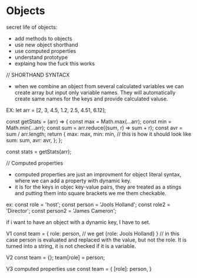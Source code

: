 # Objects

secret life of objects:

- add methods to objects
- use new object shorthand
- use computed properties
- understand prototype
- explaing how the fuck this works

// SHORTHAND SYNTACX

- when we combine an object from several calculated variables we can create array but input only variable names. They will automatically create same names for the keys and provide calculated valuse.

EX:
let arr = [2, 3, 4.5, 1.2, 2.5, 4.51, 6.12];

const getStats = (arr) => {
const max = Math.max(...arr);
const min = Math.min(...arr);
const sum = arr.reduce((sum, r) => sum + r);
const avr = sum / arr.length;
return {
max: max,
min: min, // this is how it should look like
sum: sum,
avr: avr,
};
};

const stats = getStats(arr);

// Computed properties

- computed properties are just an improvment for object literal syntax, where we can add a property with dynamic key.
- it is for the keys in objec key-value pairs, they are treated as a stings and putting them into square brackets we me them checkable.

ex:
const role = 'host';
const person = 'Jools Holland';
const role2 = 'Director';
const person2 = 'James Cameron';

if i want to have an object with a dynamic key, I have to set.

V1
const team = {
role: person, // we get {role: Jools Holland}
}
// in this case person is evaluated and replaced with the value, but not the role. It is turned into a string, it is not checked if it is a variable.

V2
const team = {};
team[role] = person;

V3
computed properties use
const team = {
[role]: person,
}
